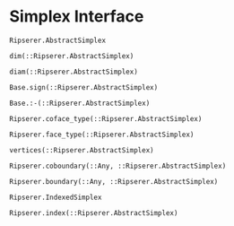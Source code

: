 # Simplex Interface

```@docs
Ripserer.AbstractSimplex
```

```@docs
dim(::Ripserer.AbstractSimplex)
```

```@docs
diam(::Ripserer.AbstractSimplex)
```

```@docs
Base.sign(::Ripserer.AbstractSimplex)
```

```@docs
Base.:-(::Ripserer.AbstractSimplex)
```

```@docs
Ripserer.coface_type(::Ripserer.AbstractSimplex)
```

```@docs
Ripserer.face_type(::Ripserer.AbstractSimplex)
```

```@docs
vertices(::Ripserer.AbstractSimplex)
```

```@docs
Ripserer.coboundary(::Any, ::Ripserer.AbstractSimplex)
```

```@docs
Ripserer.boundary(::Any, ::Ripserer.AbstractSimplex)
```

```@docs
Ripserer.IndexedSimplex
```

```@docs
Ripserer.index(::Ripserer.AbstractSimplex)
```
